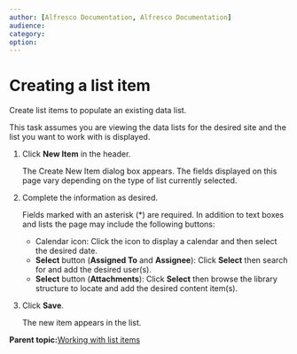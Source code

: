 ```yaml
---
author: [Alfresco Documentation, Alfresco Documentation]
audience: 
category: 
option: 
---
```


# Creating a list item

Create list items to populate an existing data list.

This task assumes you are viewing the data lists for the desired site and the list you want to work with is displayed.

1.  Click **New Item** in the header.

    The Create New Item dialog box appears. The fields displayed on this page vary depending on the type of list currently selected.

2.  Complete the information as desired.

    Fields marked with an asterisk \(\*\) are required. In addition to text boxes and lists the page may include the following buttons:

    -   Calendar icon: Click the icon to display a calendar and then select the desired date.
    -   **Select** button \(**Assigned To** and **Assignee**\): Click **Select** then search for and add the desired user\(s\).
    -   **Select** button \(**Attachments**\): Click **Select** then browse the library structure to locate and add the desired content item\(s\).
3.  Click **Save**.

    The new item appears in the list.


**Parent topic:**[Working with list items](../concepts/datalists-items.md)

